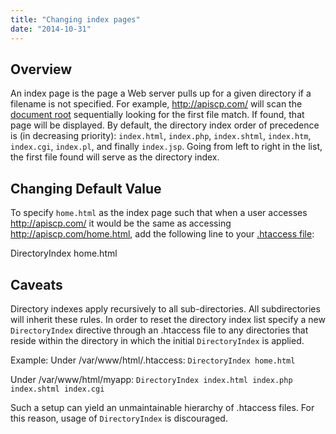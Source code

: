 ```yaml
---
title: "Changing index pages"
date: "2014-10-31"
---
```


## Overview

An index page is the page a Web server pulls up for a given directory if a filename is not specified. For example, http://apiscp.com/ will scan the [document root](https://kb.apiscp.com/web-content/where-is-site-content-served-from/ "Where is Site Content Served From?") sequentially looking for the first file match. If found, that page will be displayed. By default, the directory index order of precedence is (in decreasing priority): `index.html`, `index.php`, `index.shtml`, `index.htm`, `index.cgi`, `index.pl`, and finally `index.jsp`. Going from left to right in the list, the first file found will serve as the directory index.

## Changing Default Value

To specify `home.html` as the index page such that when a user accesses http://apiscp.com/ it would be the same as accessing http://apiscp.com/home.html, add the following line to your [.htaccess file](https://kb.apiscp.com/guides/htaccess-guide/ ".htaccess Guide"):

DirectoryIndex home.html

## Caveats

Directory indexes apply recursively to all sub-directories. All subdirectories will inherit these rules. In order to reset the directory index list specify a new `DirectoryIndex` directive through an .htaccess file to any directories that reside within the directory in which the initial `DirectoryIndex` is applied.

Example: Under /var/www/html/.htaccess: `DirectoryIndex home.html`

Under /var/www/html/myapp: `DirectoryIndex index.html index.php index.shtml index.cgi`

Such a setup can yield an unmaintainable hierarchy of .htaccess files. For this reason, usage of `DirectoryIndex` is discouraged.
